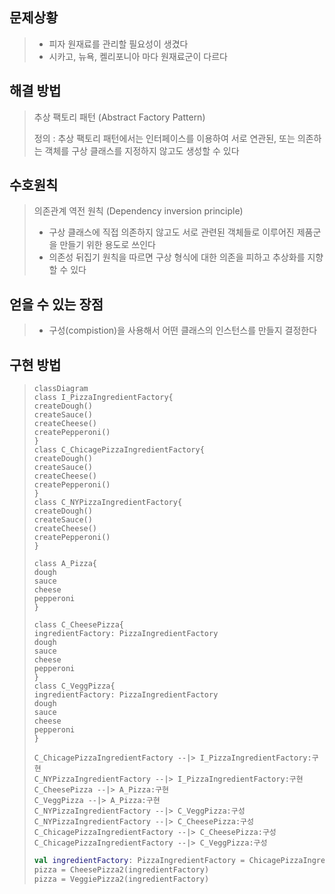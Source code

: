 ## 문제상황

<blockquote>

* 피자 원재료를 관리할 필요성이 생겼다
* 시카고, 뉴욕, 켈리포니아 마다 원재료군이 다르다

</blockquote>

## 해결 방법

<blockquote>
추상 팩토리 패턴 (Abstract Factory Pattern)   

정의 : 추상 팩토리 패턴에서는 인터페이스를 이용하여 서로 연관된, 또는 의존하는 객체를 구상 클래스를 지정하지 않고도 생성할 수 있다
</blockquote>

## 수호원칙

<blockquote>
의존관계 역전 원칙 (Dependency inversion principle)   

* 구상 클래스에 직접 의존하지 않고도 서로 관련된 객체들로 이루어진 제품군을 만들기 위한 용도로 쓰인다
* 의존성 뒤집기 원칙을 따르면 구상 형식에 대한 의존을 피하고 추상화를 지향할 수 있다

</blockquote>

## 얻을 수 있는 장점

<blockquote>

* 구성(compistion)을 사용해서 어떤 클래스의 인스턴스를 만들지 결정한다

</blockquote>

## 구현 방법

<blockquote>

```mermaid
classDiagram
class I_PizzaIngredientFactory{
createDough()
createSauce()
createCheese()
createPepperoni()
}
class C_ChicagePizzaIngredientFactory{
createDough()
createSauce()
createCheese()
createPepperoni()
}
class C_NYPizzaIngredientFactory{
createDough()
createSauce()
createCheese()
createPepperoni()
}

class A_Pizza{
dough
sauce
cheese
pepperoni
}

class C_CheesePizza{
ingredientFactory: PizzaIngredientFactory
dough
sauce
cheese
pepperoni
}
class C_VeggPizza{
ingredientFactory: PizzaIngredientFactory
dough
sauce
cheese
pepperoni
}

C_ChicagePizzaIngredientFactory --|> I_PizzaIngredientFactory:구현
C_NYPizzaIngredientFactory --|> I_PizzaIngredientFactory:구현
C_CheesePizza --|> A_Pizza:구현
C_VeggPizza --|> A_Pizza:구현
C_NYPizzaIngredientFactory --|> C_VeggPizza:구성
C_NYPizzaIngredientFactory --|> C_CheesePizza:구성
C_ChicagePizzaIngredientFactory --|> C_CheesePizza:구성
C_ChicagePizzaIngredientFactory --|> C_VeggPizza:구성

```

```kotlin
val ingredientFactory: PizzaIngredientFactory = ChicagePizzaIngredientFactory()
pizza = CheesePizza2(ingredientFactory)
pizza = VeggiePizza2(ingredientFactory)
```

</blockquote>
